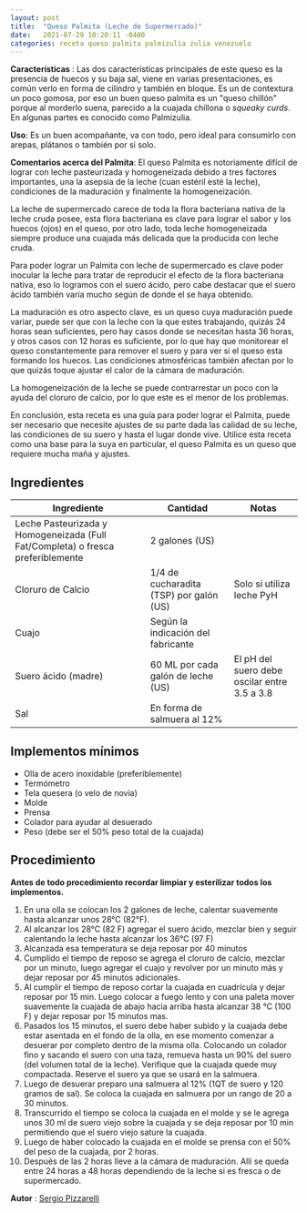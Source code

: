 ```yaml
---
layout: post
title:  "Queso Palmita (Leche de Supermercado)"
date:   2021-07-29 10:20:11 -0400
categories: receta queso palmita palmizulia zulia venezuela
---
```


**Características** : Las dos características principales de este queso es la presencia de huecos y su baja sal, viene en varias presentaciones, es común verlo en forma de cilindro y también en bloque. Es un de contextura un poco gomosa, por eso un buen queso palmita es un "queso chillón" porque al morderlo suena, parecido a la cuajada chillona o _squeaky curds_. En algunas partes es conocido como Palmizulia.

**Uso**: Es un buen acompañante, va con todo, pero ideal para consumirlo con arepas, plátanos o también por si solo.

**Comentarios acerca del Palmita**: El queso Palmita es notoriamente difícil de lograr con leche pasteurizada y homogeneizada debido a tres factores importantes, una la asepsia de la leche (cuan estéril esté la leche), condiciones de la maduración y finalmente la homogeneización.

La leche de supermercado carece de toda la flora bacteriana nativa de la leche cruda posee, esta flora bacteriana es clave para lograr el sabor y los huecos (ojos) en el queso, por otro lado, toda leche homogeneizada siempre produce una cuajada más delicada que la producida con leche cruda.

Para poder lograr un Palmita con leche de supermercado es clave poder inocular la leche para tratar de reproducir el efecto de la flora bacteriana nativa, eso lo logramos con el suero ácido, pero cabe destacar que el suero ácido también varía mucho según de donde el se haya obtenido.

La maduración es otro aspecto clave, es un queso cuya maduración puede variar, puede ser que con la leche con la que estes trabajando, quizás 24 horas sean suficientes, pero hay casos donde se necesitan hasta 36 horas, y otros casos con 12 horas es suficiente, por lo que hay que monitorear el queso constantemente para remover el suero y para ver si el queso esta formando los huecos. Las condiciones atmosféricas también afectan por lo que quizás toque ajustar el calor de la cámara de maduración.

La homogeneización de la leche se puede contrarrestar un poco con la ayuda del cloruro de calcio, por lo que este es el menor de los problemas.

En conclusión, esta receta es una guía para poder lograr el Palmita, puede ser necesario que necesite ajustes de su parte dada las calidad de su leche, las condiciones de su suero y hasta el lugar donde vive. Utilice esta receta como una base para la suya en particular, el queso Palmita es un queso que requiere mucha maña y ajustes.

## Ingredientes

Ingrediente | Cantidad | Notas
------------| ---------| -----
Leche Pasteurizada y Homogeneizada (Full Fat/Completa) o fresca preferiblemente | 2 galones (US) |
Cloruro de Calcio | 1/4 de cucharadita (TSP) por galón (US) | Solo si utiliza leche PyH
Cuajo | Según la indicación del fabricante | 
Suero ácido (madre) | 60 ML por cada galón de leche (US) | El pH del suero debe oscilar entre 3.5 a 3.8 
Sal | En forma de salmuera al 12% | 

## Implementos mínimos

- Olla de acero inoxidable (preferiblemente)
- Termómetro
- Tela quesera (o velo de novia)
- Molde
- Prensa
- Colador para ayudar al desuerado
- Peso (debe ser el 50% peso total de la cuajada)


## Procedimiento

**Antes de todo procedimiento recordar limpiar y esterilizar todos los implementos.**

1. En una olla se colocan los 2 galones de leche, calentar suavemente hasta alcanzar unos 28°C (82°F). 
2. Al alcanzar los 28°C (82 F) agregar el suero ácido, mezclar bien y seguir calentando la leche hasta alcanzar los 36°C (97 F)
3. Alcanzada esa temperatura se deja reposar por 40 minutos
4. Cumplido el tiempo de reposo se agrega el cloruro de calcio, mezclar por un minuto, luego agregar el cuajo y revolver por un minuto más y dejar reposar por 45 minutos adicionales. 
5. Al cumplir el tiempo de reposo cortar la cuajada en cuadrícula y dejar reposar por 15 min. Luego colocar a fuego lento y con una paleta mover suavemente la cuajada de abajo hacia arriba hasta alcanzar 38 °C (100 F) y dejar reposar por 15 minutos mas.
6. Pasados los 15 minutos, el suero debe haber subido y la cuajada debe estar asentada en el fondo de la olla, en ese momento comenzar a desuerar por completo dentro de la misma olla. Colocando un colador fino y sacando el suero con una taza, remueva hasta un 90% del suero (del volumen total de la leche). Verifique que la cuajada quede muy compactada. Reserve el suero ya que se usará en la salmuera.
7. Luego de desuerar preparo una salmuera al 12% (1QT de suero y 120 gramos de sal). Se coloca la cuajada en salmuera por un rango de 20 a 30 minutos.
8. Transcurrido el tiempo se coloca la cuajada en el molde y se le agrega unos 30 ml de suero viejo sobre la cuajada y se deja reposar por 10 min permitiendo que el suero viejo sature la cuajada.
9. Luego de haber colocado la cuajada en el molde se prensa con el 50% del peso de la cuajada, por 2 horas. 
10. Después de las 2 horas lleve a la cámara de maduración. Allí se queda entre 24 horas a 48 horas dependiendo de la leche si es fresca o de supermercado.

**Autor** : [Sergio Pizzarelli](https://www.instagram.com/seryop23/)